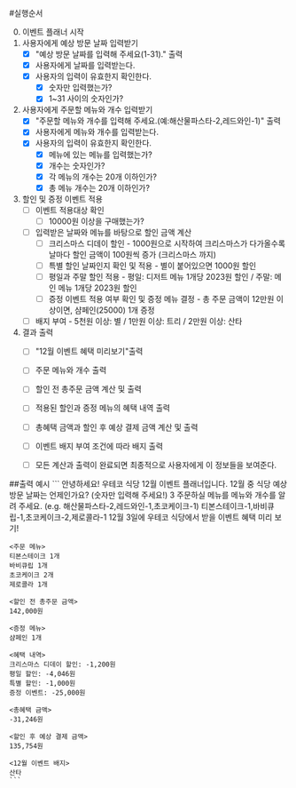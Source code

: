 #실행순서

0. 이벤트 플래너 시작
1. 사용자에게 예상 방문 날짜 입력받기
    - [X] "예상 방문 날짜를 입력해 주세요(1-31)." 출력
    - [X] 사용자에게 날짜를 입력받는다.
    - [X] 사용자의 입력이 유효한지 확인한다.
        - [X] 숫자만 입력했는가?
        - [X] 1~31 사이의 숫자인가?
    
2. 사용자에게 주문할 메뉴와 개수 입력받기
    - [X] "주문할 메뉴와 개수를 입력해 주세요.(예:해산물파스타-2,레드와인-1)" 출력
    - [X] 사용자에게 메뉴와 개수를 입력받는다.
    - [X] 사용자의 입력이 유효한지 확인한다.
        - [X] 메뉴에 있는 메뉴를 입력했는가?
        - [X] 개수는 숫자인가?
        - [X] 각 메뉴의 개수는 20개 이하인가?
        - [X] 총 메뉴 개수는 20개 이하인가?

3. 할인 및 증정 이벤트 적용
    - [ ] 이벤트 적용대상 확인 
        - [ ] 10000원 이상을 구매했는가?
    - [ ] 입력받은 날짜와 메뉴를 바탕으로 할인 금액 계산
        - [ ] 크리스마스 디데이 할인 - 1000원으로 시작하여 크리스마스가 다가올수록 날마다 할인 금액이 100원씩 증가 (크리스마스 까지)
        - [ ] 특별 할인 날짜인지 확인 및 적용 - 별이 붙어있으면 1000원 할인
        - [ ] 평일과 주말 할인 적용 - 평일: 디저트 메뉴 1개당 2023원 할인 / 주말: 메인 메뉴 1개당 2023원 할인
        - [ ] 증정 이벤트 적용 여부 확인 및 증정 메뉴 결정 - 총 주문 금액이 12만원 이상이면, 샴페인(25000) 1개 증정
    - [ ] 배지 부여 - 5천원 이상: 별 / 1만원 이상: 트리 / 2만원 이상: 산타

4. 결과 출력
    - [ ] "12월 이벤트 혜택 미리보기"출력
    - [ ] 주문 메뉴와 개수 출력
    - [ ] 할인 전 총주문 금액 계산 및 출력
    - [ ] 적용된 할인과 증정 메뉴의 혜택 내역 출력
    - [ ] 총혜택 금액과 할인 후 예상 결제 금액 계산 및 출력
    - [ ] 이벤트 배지 부여 조건에 따라 배지 출력
    - [ ] 모든 계산과 출력이 완료되면 최종적으로 사용자에게 이 정보들을 보여준다.


##출력 예시
    ```
    안녕하세요! 우테코 식당 12월 이벤트 플래너입니다.
    12월 중 식당 예상 방문 날짜는 언제인가요? (숫자만 입력해 주세요!)
    3
    주문하실 메뉴를 메뉴와 개수를 알려 주세요. (e.g. 해산물파스타-2,레드와인-1,초코케이크-1)
    티본스테이크-1,바비큐립-1,초코케이크-2,제로콜라-1
    12월 3일에 우테코 식당에서 받을 이벤트 혜택 미리 보기!
    
    <주문 메뉴>
    티본스테이크 1개
    바비큐립 1개
    초코케이크 2개
    제로콜라 1개
    
    <할인 전 총주문 금액>
    142,000원
    
    <증정 메뉴>
    샴페인 1개
    
    <혜택 내역>
    크리스마스 디데이 할인: -1,200원
    평일 할인: -4,046원
    특별 할인: -1,000원
    증정 이벤트: -25,000원
    
    <총혜택 금액>
    -31,246원
    
    <할인 후 예상 결제 금액>
    135,754원
    
    <12월 이벤트 배지>
    산타
    ```